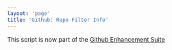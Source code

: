 ```yaml
---
layout: 'page'
title: 'Github: Repo Filter Info'
---
```


This script is now part of the
[Github Enhancement Suite](http://github.com/skratchdot/github-enhancement-suite)
